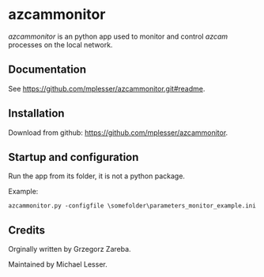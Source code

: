 # azcammonitor

*azcammonitor* is an python app used to monitor and control *azcam* processes on the local network.

## Documentation

See https://github.com/mplesser/azcammonitor.git#readme.

## Installation

Download from github: https://github.com/mplesser/azcammonitor.  

## Startup and configuration

Run the app from its folder, it is not a python package.

Example:

``azcammonitor.py -configfile \somefolder\parameters_monitor_example.ini``

## Credits

Orginally written by Grzegorz Zareba.

Maintained by Michael Lesser.
